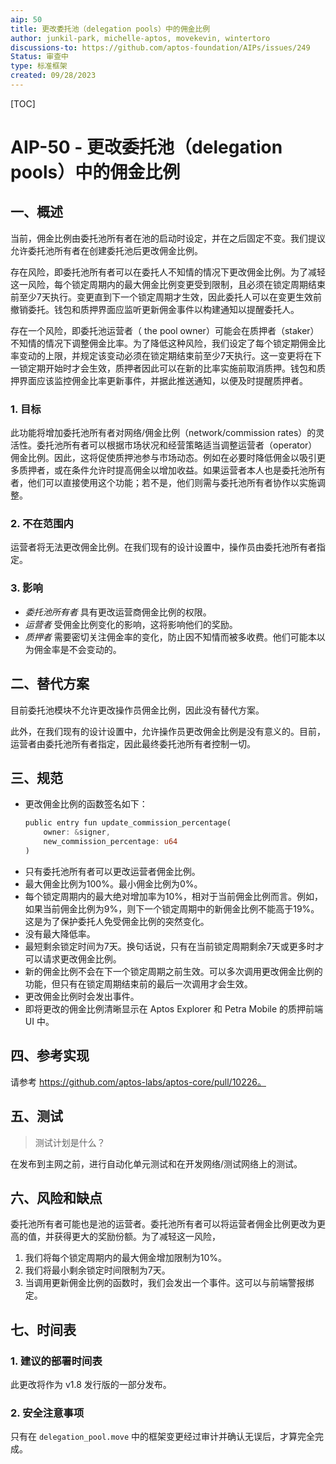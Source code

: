 ```yaml
---
aip: 50
title: 更改委托池（delegation pools）中的佣金比例
author: junkil-park, michelle-aptos, movekevin, wintertoro
discussions-to: https://github.com/aptos-foundation/AIPs/issues/249
Status: 审查中
type: 标准框架
created: 09/28/2023
---
```


[TOC]

# AIP-50 - 更改委托池（delegation pools）中的佣金比例

## 一、概述
当前，佣金比例由委托池所有者在池的启动时设定，并在之后固定不变。我们提议允许委托池所有者在创建委托池后更改佣金比例。

存在风险，即委托池所有者可以在委托人不知情的情况下更改佣金比例。为了减轻这一风险，每个锁定周期内的最大佣金比例变更受到限制，且必须在锁定周期结束前至少7天执行。变更直到下一个锁定周期才生效，因此委托人可以在变更生效前撤销委托。钱包和质押界面应监听更新佣金事件以构建通知以提醒委托人。

存在一个风险，即委托池运营者（ the pool owner）可能会在质押者（staker）不知情的情况下调整佣金比率。为了降低这种风险，我们设定了每个锁定期佣金比率变动的上限，并规定该变动必须在锁定期结束前至少7天执行。这一变更将在下一锁定期开始时才会生效，质押者因此可以在新的比率实施前取消质押。钱包和质押界面应该监控佣金比率更新事件，并据此推送通知，以便及时提醒质押者。

### 1. 目标
此功能将增加委托池所有者对网络/佣金比例（network/commission rates）的灵活性。委托池所有者可以根据市场状况和经营策略适当调整运营者（operator）佣金比例。因此，这将促使质押池参与市场动态。例如在必要时降低佣金以吸引更多质押者，或在条件允许时提高佣金以增加收益。如果运营者本人也是委托池所有者，他们可以直接使用这个功能；若不是，他们则需与委托池所有者协作以实施调整。

### 2. 不在范围内
运营者将无法更改佣金比例。在我们现有的设计设置中，操作员由委托池所有者指定。

### 3. 影响
- *委托池所有者* 具有更改运营商佣金比例的权限。
- *运营者* 受佣金比例变化的影响，这将影响他们的奖励。
- *质押者* 需要密切关注佣金率的变化，防止因不知情而被多收费。他们可能本以为佣金率是不会变动的。

## 二、替代方案
目前委托池模块不允许更改操作员佣金比例，因此没有替代方案。

此外，在我们现有的设计设置中，允许操作员更改佣金比例是没有意义的。目前，运营者由委托池所有者指定，因此最终委托池所有者控制一切。

## 三、规范
- 更改佣金比例的函数签名如下：
    ```rust
    public entry fun update_commission_percentage(
        owner: &signer,
        new_commission_percentage: u64
    )
    ```
- 只有委托池所有者可以更改运营者佣金比例。
- 最大佣金比例为100%。最小佣金比例为0%。
- 每个锁定周期内的最大绝对增加率为10%，相对于当前佣金比例而言。例如，如果当前佣金比例为9%，则下一个锁定周期中的新佣金比例不能高于19%。这是为了保护委托人免受佣金比例的突然变化。
- 没有最大降低率。
- 最短剩余锁定时间为7天。换句话说，只有在当前锁定周期剩余7天或更多时才可以请求更改佣金比例。
- 新的佣金比例不会在下一个锁定周期之前生效。可以多次调用更改佣金比例的功能，但只有在锁定周期结束前的最后一次调用才会生效。
- 更改佣金比例时会发出事件。
- 即将更改的佣金比例清晰显示在 Aptos Explorer 和 Petra Mobile 的质押前端 UI 中。

## 四、参考实现
请参考 https://github.com/aptos-labs/aptos-core/pull/10226。

## 五、测试
>  测试计划是什么？

在发布到主网之前，进行自动化单元测试和在开发网络/测试网络上的测试。

## 六、风险和缺点
委托池所有者可能也是池的运营者。委托池所有者可以将运营者佣金比例更改为更高的值，并获得更大的奖励份额。为了减轻这一风险，
1. 我们将每个锁定周期内的最大佣金增加限制为10%。
2. 我们将最小剩余锁定时间限制为7天。
3. 当调用更新佣金比例的函数时，我们会发出一个事件。这可以与前端警报绑定。

## 七、时间表

### 1. 建议的部署时间表

此更改将作为 v1.8 发行版的一部分发布。

### 2. 安全注意事项

只有在 `delegation_pool.move` 中的框架变更经过审计并确认无误后，才算完全完成。